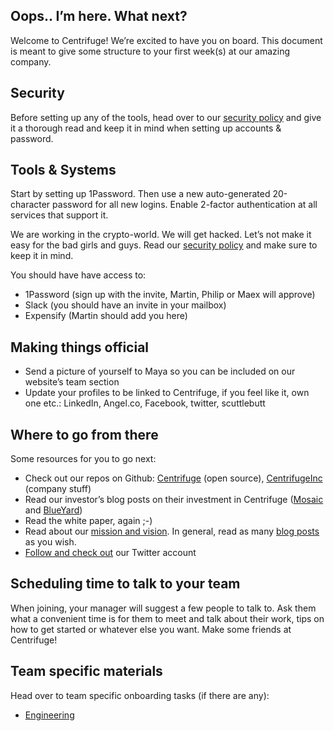 ## Oops.. I’m here. What next?
Welcome to Centrifuge! We’re excited to have you on board. This document is meant to give some structure to 
your first week(s) at our amazing company.

## Security
Before setting up any of the tools, head over to our [security policy](../security/README.md) and give it a 
thorough read and keep it in mind when setting up accounts & password.

## Tools & Systems
Start by setting up 1Password. Then use a new auto-generated 20-character password for all new logins. Enable 
2-factor authentication at all services that support it.

We are working in the crypto-world. We will get hacked. Let’s not make it easy for the bad girls and guys. 
Read our [security policy](../it/security.md) and make sure to keep it in mind.

You should have have access to:
* 1Password (sign up with the invite, Martin, Philip or Maex will approve)
* Slack (you should have an invite in your mailbox)
* Expensify (Martin should add you here)

## Making things official
* Send a picture of yourself to Maya so you can be included on our website’s team section 
* Update your profiles to be linked to Centrifuge, if you feel like it, own one etc.: LinkedIn, Angel.co, Facebook, twitter, scuttlebutt

## Where to go from there
Some resources for you to go next:
* Check out our repos on Github: [Centrifuge](https://github.com/centrifuge/) (open source), [CentrifugeInc](https://github.com/CentrifugeInc/) (company stuff)
* Read our investor’s blog posts on their investment in Centrifuge ([Mosaic](http://www.mosaicventures.com/mosaicblog/2018/3/5/why-we-invested-in-centrifuge-and-a-short-love-letter-to-crypto-in-berlin-) 
  and [BlueYard](https://medium.com/@BlueYard/centrifuge-1fcf8e8e76cd))
* Read the white paper, again ;-)
* Read about our [mission and vision](https://medium.com/centrifuge/finding-a-mission-to-drive-the-vision-529e38e343a). 
  In general, read as many [blog posts](https://medium.com/centrifuge) as you wish.
* [Follow and check out](https://twitter.com/centrifuge) our Twitter account

## Scheduling time to talk to your team
When joining, your manager will suggest a few people to talk to. Ask them what a convenient time is for them to meet and talk about their work, tips on how to get started or whatever else you want. Make some friends at Centrifuge!


## Team specific materials
Head over to team specific onboarding tasks (if there are any):
* [Engineering](../engineering/process.md)
